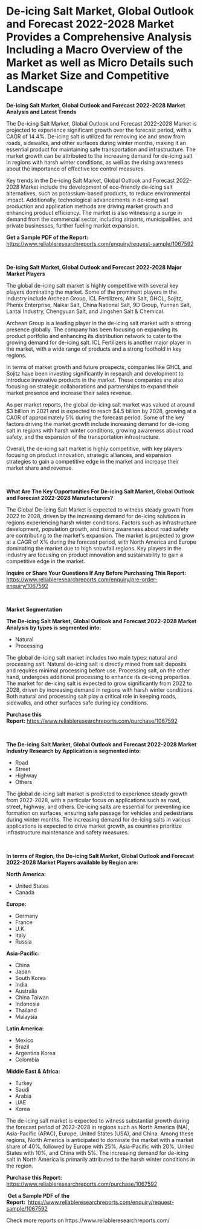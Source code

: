<p><h1>De-icing Salt Market, Global Outlook and Forecast 2022-2028 Market Provides a Comprehensive Analysis Including a Macro Overview of the Market as well as Micro Details such as Market Size and Competitive Landscape</h1></p><p><strong>De-icing Salt Market, Global Outlook and Forecast 2022-2028 Market Analysis and Latest Trends</strong></p>
<p><p>The De-icing Salt Market, Global Outlook and Forecast 2022-2028 Market is projected to experience significant growth over the forecast period, with a CAGR of 14.4%. De-icing salt is utilized for removing ice and snow from roads, sidewalks, and other surfaces during winter months, making it an essential product for maintaining safe transportation and infrastructure. The market growth can be attributed to the increasing demand for de-icing salt in regions with harsh winter conditions, as well as the rising awareness about the importance of effective ice control measures.</p><p>Key trends in the De-icing Salt Market, Global Outlook and Forecast 2022-2028 Market include the development of eco-friendly de-icing salt alternatives, such as potassium-based products, to reduce environmental impact. Additionally, technological advancements in de-icing salt production and application methods are driving market growth and enhancing product efficiency. The market is also witnessing a surge in demand from the commercial sector, including airports, municipalities, and private businesses, further fueling market expansion.</p></p>
<p><strong>Get a Sample PDF of the Report:&nbsp;</strong> <a href="https://www.reliableresearchreports.com/enquiry/request-sample/1067592">https://www.reliableresearchreports.com/enquiry/request-sample/1067592</a></p>
<p>&nbsp;</p>
<p><strong>De-icing Salt Market, Global Outlook and Forecast 2022-2028 Major Market Players</strong></p>
<p><p>The global de-icing salt market is highly competitive with several key players dominating the market. Some of the prominent players in the industry include Archean Group, ICL Fertilizers, Ahir Salt, GHCL, Sojitz, Phenix Enterprise, Naikai Salt, China National Salt, 9D Group, Yunnan Salt, Lantai Industry, Chengyuan Salt, and Jingshen Salt & Chemical.</p><p>Archean Group is a leading player in the de-icing salt market with a strong presence globally. The company has been focusing on expanding its product portfolio and enhancing its distribution network to cater to the growing demand for de-icing salt. ICL Fertilizers is another major player in the market, with a wide range of products and a strong foothold in key regions.</p><p>In terms of market growth and future prospects, companies like GHCL and Sojitz have been investing significantly in research and development to introduce innovative products in the market. These companies are also focusing on strategic collaborations and partnerships to expand their market presence and increase their sales revenue.</p><p>As per market reports, the global de-icing salt market was valued at around $3 billion in 2021 and is expected to reach $4.5 billion by 2028, growing at a CAGR of approximately 5% during the forecast period. Some of the key factors driving the market growth include increasing demand for de-icing salt in regions with harsh winter conditions, growing awareness about road safety, and the expansion of the transportation infrastructure.</p><p>Overall, the de-icing salt market is highly competitive, with key players focusing on product innovation, strategic alliances, and expansion strategies to gain a competitive edge in the market and increase their market share and revenue.</p></p>
<p>&nbsp;</p>
<p><strong>What Are The Key Opportunities For De-icing Salt Market, Global Outlook and Forecast 2022-2028 Manufacturers?</strong></p>
<p><p>The Global De-icing Salt Market is expected to witness steady growth from 2022 to 2028, driven by the increasing demand for de-icing solutions in regions experiencing harsh winter conditions. Factors such as infrastructure development, population growth, and rising awareness about road safety are contributing to the market's expansion. The market is projected to grow at a CAGR of X% during the forecast period, with North America and Europe dominating the market due to high snowfall regions. Key players in the industry are focusing on product innovation and sustainability to gain a competitive edge in the market.</p></p>
<p><strong>Inquire or Share Your Questions If Any Before Purchasing This Report:</strong> <a href="https://www.reliableresearchreports.com/enquiry/pre-order-enquiry/1067592">https://www.reliableresearchreports.com/enquiry/pre-order-enquiry/1067592</a></p>
<p>&nbsp;</p>
<p><strong>Market Segmentation</strong></p>
<p><strong>The De-icing Salt Market, Global Outlook and Forecast 2022-2028 Market Analysis by types is segmented into:</strong></p>
<p><ul><li>Natural</li><li>Processing</li></ul></p>
<p><p>The global de-icing salt market includes two main types: natural and processing salt. Natural de-icing salt is directly mined from salt deposits and requires minimal processing before use. Processing salt, on the other hand, undergoes additional processing to enhance its de-icing properties. The market for de-icing salt is expected to grow significantly from 2022 to 2028, driven by increasing demand in regions with harsh winter conditions. Both natural and processing salt play a critical role in keeping roads, sidewalks, and other surfaces safe during icy conditions.</p></p>
<p><strong>Purchase this Report:&nbsp;</strong><a href="https://www.reliableresearchreports.com/purchase/1067592">https://www.reliableresearchreports.com/purchase/1067592</a></p>
<p>&nbsp;</p>
<p><strong>The De-icing Salt Market, Global Outlook and Forecast 2022-2028 Market Industry Research by Application is segmented into:</strong></p>
<p><ul><li>Road</li><li>Street</li><li>Highway</li><li>Others</li></ul></p>
<p><p>The global de-icing salt market is predicted to experience steady growth from 2022-2028, with a particular focus on applications such as road, street, highway, and others. De-icing salts are essential for preventing ice formation on surfaces, ensuring safe passage for vehicles and pedestrians during winter months. The increasing demand for de-icing salts in various applications is expected to drive market growth, as countries prioritize infrastructure maintenance and safety measures.</p></p>
<p>&nbsp;</p>
<p><strong>In terms of Region, the De-icing Salt Market, Global Outlook and Forecast 2022-2028 Market Players available by Region are:</strong></p>
<p>
    <p> <strong> North America: </strong>
        <ul>
            <li>United States</li>
            <li>Canada</li>
        </ul>
        </p> 
    <p> <strong> Europe: </strong>
        <ul>
            <li>Germany</li>
            <li>France</li>
            <li>U.K.</li>
            <li>Italy</li>
            <li>Russia</li>
        </ul>
        </p> 
    <p> <strong> Asia-Pacific: </strong>
        <ul>
            <li>China</li>
            <li>Japan</li>
            <li>South Korea</li>
            <li>India</li>
            <li>Australia</li>
            <li>China Taiwan</li>
            <li>Indonesia</li>
            <li>Thailand</li>
            <li>Malaysia</li>
        </ul>
        </p> 
    <p> <strong> Latin America: </strong>
        <ul>
            <li>Mexico</li>
            <li>Brazil</li>
            <li>Argentina Korea</li>
            <li>Colombia</li>
        </ul>
        </p> 
    <p> <strong> Middle East & Africa: </strong>
        <ul>
            <li>Turkey</li>
            <li>Saudi</li>
            <li>Arabia</li>
            <li>UAE</li>
            <li>Korea</li>
        </ul>
    </p>
    </p>
<p><p>The de-icing salt market is expected to witness substantial growth during the forecast period of 2022-2028 in regions such as North America (NA), Asia-Pacific (APAC), Europe, United States (USA), and China. Among these regions, North America is anticipated to dominate the market with a market share of 40%, followed by Europe with 25%, Asia-Pacific with 20%, United States with 10%, and China with 5%. The increasing demand for de-icing salt in North America is primarily attributed to the harsh winter conditions in the region.</p></p>
<p><strong>Purchase this Report: </strong><a href="https://www.reliableresearchreports.com/purchase/1067592">https://www.reliableresearchreports.com/purchase/1067592</a></p>
<p>&nbsp;<strong>Get a Sample PDF of the Report:&nbsp;&nbsp;</strong><a href="https://www.reliableresearchreports.com/enquiry/request-sample/1067592">https://www.reliableresearchreports.com/enquiry/request-sample/1067592</a></p>
<p><strong></strong></p>
<p>Check more reports on https://www.reliableresearchreports.com/</p>